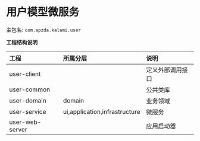 # 用户模型微服务

主包名: `com.apzda.kalami.user`

**工程结构说明**

| 工程              | 所属分层                          | 说明       |
|:----------------|:------------------------------|:---------|
| user-client     |                               | 定义外部调用接口 |
| user-common     |                               | 公共类库     |
| user-domain     | domain                        | 业务领域     |
| user-service    | ui,application,infrastructure | 微服务      |
| user-web-server |                               | 应用启动器    |
